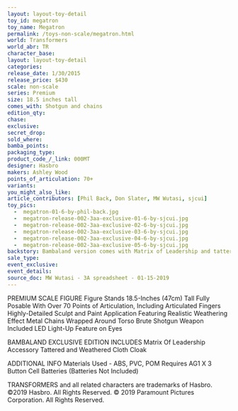```yaml
---
layout: layout-toy-detail 
toy_id: megatron
toy_name: Megatron
permalink: /toys-non-scale/megatron.html
world: Transformers
world_abr: TR
character_base: 
layout: layout-toy-detail
categories: 
release_date: 1/30/2015
release_price: $430 
scale: non-scale
series: Premium
size: 18.5 inches tall
comes_with: Shotgun and chains
edition_qty: 
chase: 
exclusive: 
secret_drop: 
sold_where: 
bamba_points: 
packaging_type: 
product_code_/_link: 000MT
designer: Hasbro
makers: Ashley Wood
points_of_articulation: 70+
variants: 
you_might_also_like: 
article_contributors: [Phil Back, Don Slater, MW Wutasi, sjcui]
toy_pics: 
  -  megatron-01-6-by-phil-back.jpg
  -  megatron-release-002-3aa-exclusive-01-6-by-sjcui.jpg
  -  megatron-release-002-3aa-exclusive-02-6-by-sjcui.jpg
  -  megatron-release-002-3aa-exclusive-03-6-by-sjcui.jpg
  -  megatron-release-002-3aa-exclusive-04-6-by-sjcui.jpg
  -  megatron-release-002-3aa-exclusive-05-6-by-sjcui.jpg
backstory: Bambaland version comes with Matrix of Leadership and tattered cloth cloak
sale_type: 
event_exclusive: 
event_details: 
source_doc: MW Wutasi - 3A spreadsheet - 01-15-2019
---
```

PREMIUM SCALE FIGURE
 Figure Stands 18.5-Inches (47cm) Tall
 Fully Posable With Over 70 Points of Articulation, Including Articulated Fingers
 Highly-Detailed Sculpt and Paint Application
 Featuring Realistic Weathering Effect
 Metal Chains Wrapped Around Torso
 Brute Shotgun Weapon Included
 LED Light-Up Feature on Eyes

BAMBALAND EXCLUSIVE EDITION INCLUDES
 Matrix Of Leadership Accessory
 Tattered and Weathered Cloth Cloak

ADDITIONAL INFO
 Materials Used - ABS, PVC, POM
 Requires AG1 X 3 Button Cell Batteries (Batteries Not Included)

 TRANSFORMERS and all related characters are trademarks of Hasbro. ©2019 Hasbro. All Rights Reserved. © 2019 Paramount Pictures Corporation. All Rights Reserved.